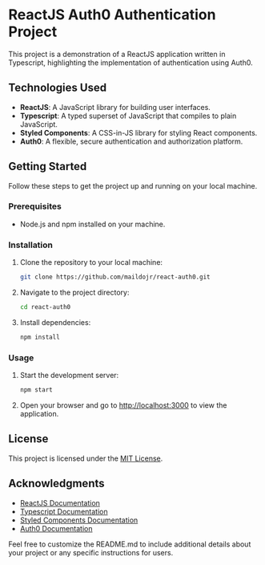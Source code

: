 # ReactJS Auth0 Authentication Project

This project is a demonstration of a ReactJS application written in Typescript, highlighting the implementation of authentication using Auth0.

## Technologies Used

- **ReactJS**: A JavaScript library for building user interfaces.
- **Typescript**: A typed superset of JavaScript that compiles to plain JavaScript.
- **Styled Components**: A CSS-in-JS library for styling React components.
- **Auth0**: A flexible, secure authentication and authorization platform.

## Getting Started

Follow these steps to get the project up and running on your local machine.

### Prerequisites

- Node.js and npm installed on your machine.

### Installation

1. Clone the repository to your local machine:

    ```bash
    git clone https://github.com/maildojr/react-auth0.git
    ```

2. Navigate to the project directory:

    ```bash
    cd react-auth0
    ```

3. Install dependencies:

    ```bash
    npm install
    ```

### Usage

1. Start the development server:

    ```bash
    npm start
    ```

2. Open your browser and go to [http://localhost:3000](http://localhost:3000) to view the application.

## License

This project is licensed under the [MIT License](LICENSE).

## Acknowledgments

- [ReactJS Documentation](https://reactjs.org/docs/getting-started.html)
- [Typescript Documentation](https://www.typescriptlang.org/docs/)
- [Styled Components Documentation](https://styled-components.com/docs)
- [Auth0 Documentation](https://auth0.com/docs/)

Feel free to customize the README.md to include additional details about your project or any specific instructions for users.
